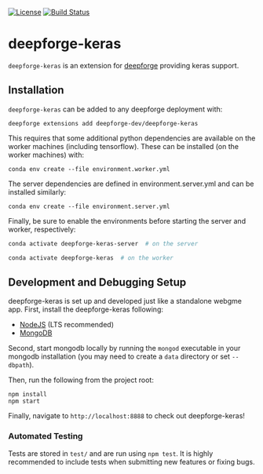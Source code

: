 [![License](https://img.shields.io/badge/license-Apache%202.0-blue.svg)](./LICENSE)
[![Build Status](https://travis-ci.org/deepforge-dev/deepforge-keras.svg?branch=master)](https://travis-ci.org/deepforge-dev/deepforge-keras)

# deepforge-keras
`deepforge-keras` is an extension for [deepforge](https://deepforge.org) providing keras support.

## Installation
`deepforge-keras` can be added to any deepforge deployment with:
```
deepforge extensions add deepforge-dev/deepforge-keras
```

This requires that some additional python dependencies are available on the worker machines (including tensorflow). These can be installed (on the worker machines) with:
```
conda env create --file environment.worker.yml
```

The server dependencies are defined in environment.server.yml and can be installed similarly:
```
conda env create --file environment.server.yml
```

Finally, be sure to enable the environments before starting the server and worker, respectively:
```bash
conda activate deepforge-keras-server  # on the server
```

```bash
conda activate deepforge-keras  # on the worker
```
## Development and Debugging Setup
deepforge-keras is set up and developed just like a standalone webgme app. First, install the deepforge-keras following:
- [NodeJS](https://nodejs.org/en/) (LTS recommended)
- [MongoDB](https://www.mongodb.com/)

Second, start mongodb locally by running the `mongod` executable in your mongodb installation (you may need to create a `data` directory or set `--dbpath`).

Then, run the following from the project root:

```
npm install
npm start
```

Finally, navigate to `http://localhost:8888` to check out deepforge-keras!

### Automated Testing
Tests are stored in `test/` and are run using `npm test`. It is highly recommended to include tests when submitting new features or fixing bugs.

